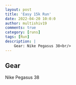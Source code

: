 ```yaml
---
layout: post
title: 'Easy 15k Run'
date: 2022-04-20 10:0:0
author: multishiv19
comments: true
category: [runs]
tags: [Run]
description: |
    Gear: Nike Pegasus 38<br/>
---
```


## Gear
Nike Pegasus 38



<div width='100%' class='strava-embed-placeholder' data-embed-type='activity' data-embed-id='7015076939'></div>
<script src='https://strava-embeds.com/embed.js'></script>
